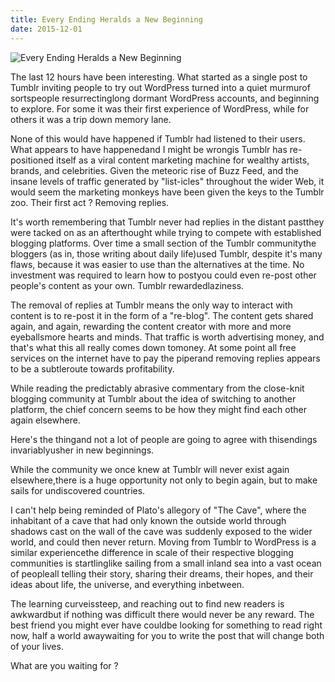 ```yaml
---
title: Every Ending Heralds a New Beginning
date: 2015-12-01
---
```


![Every Ending Heralds a New Beginning](https://source.unsplash.com/0gkw_9fy0eQ/1600x900)

The last 12 hours have been interesting. What started as a single post to Tumblr inviting people to try out WordPress turned into a quiet murmurof sortspeople resurrectinglong dormant WordPress accounts, and beginning to explore. For some it was their first experience of WordPress, while for others it was a trip down memory lane.

None of this would have happened if Tumblr had listened to their users. What appears to have happenedand I might be wrongis Tumblr has re-positioned itself as a viral content marketing machine for wealthy artists, brands, and celebrities. Given the meteoric rise of Buzz Feed, and the insane levels of traffic generated by "list-icles" throughout the wider Web, it would seem the marketing monkeys have been given the keys to the Tumblr zoo. Their first act ? Removing replies.

It's worth remembering that Tumblr never had replies in the distant pastthey were tacked on as an afterthought while trying to compete with established blogging platforms. Over time a small section of the Tumblr communitythe bloggers (as in, those writing about daily life)used Tumblr, despite it's many flaws, because it was easier to use than the alternatives at the time. No investment was required to learn how to postyou could even re-post other people's content as your own. Tumblr rewardedlaziness.

The removal of replies at Tumblr means the only way to interact with content is to re-post it in the form of a "re-blog". The content gets shared again, and again, rewarding the content creator with more and more eyeballsmore hearts and minds. That traffic is worth advertising money, and that's what this all really comes down tomoney. At some point all free services on the internet have to pay the piperand removing replies appears to be a subtleroute towards profitability.

While reading the predictably abrasive commentary from the close-knit blogging community at Tumblr about the idea of switching to another platform, the chief concern seems to be how they might find each other again elsewhere.

Here's the thingand not a lot of people are going to agree with thisendings invariablyusher in new beginnings.

While the community we once knew at Tumblr will never exist again elsewhere,there is a huge opportunity not only to begin again, but to make sails for undiscovered countries.

I can't help being reminded of Plato's allegory of "The Cave", where the inhabitant of a cave that had only known the outside world through shadows cast on the wall of the cave was suddenly exposed to the wider world, and could then never return. Moving from Tumblr to WordPress is a similar experiencethe difference in scale of their respective blogging communities is startlinglike sailing from a small inland sea into a vast ocean of peopleall telling their story, sharing their dreams, their hopes, and their ideas about life, the universe, and everything inbetween.

The learning curveissteep, and reaching out to find new readers is awkwardbut if nothing was difficult there would never be any reward. The best friend you might ever have couldbe looking for something to read right now, half a world awaywaiting for you to write the post that will change both of your lives.

What are you waiting for ?